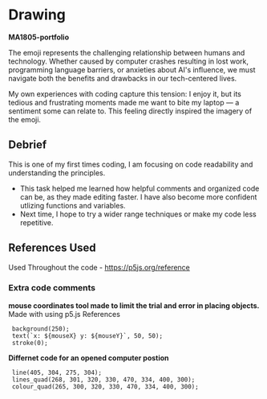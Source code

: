 # **Drawing**
**MA1805-portfolio**

The emoji represents the challenging relationship between humans and technology. Whether caused by computer crashes resulting in lost work, programming language barriers, or anxieties about AI's influence, we must navigate both the benefits and drawbacks in our tech-centered lives.

My own experiences with coding capture this tension: I enjoy it, but its tedious and frustrating moments made me want to bite my laptop — a sentiment some can relate to. This feeling directly inspired the imagery of the emoji.



## Debrief

This is one of my first times coding, I am focusing on code readability and understanding the principles.
- This task helped me learned how helpful comments and organized code can be, as they made editing faster. I have also become more confident utlizing functions and variables. 
- Next time, I hope to try a wider range techniques or make my code less repetitive.



## References Used

 Used Throughout the code - https://p5js.org/reference


### Extra code comments  
 **mouse coordinates tool made to limit the trial and error in placing objects.** Made with using p5.js References

     background(250);
     text(`x: ${mouseX} y: ${mouseY}`, 50, 50);
     stroke(0); 

**Differnet code for an opened computer postion**

     line(405, 304, 275, 304);
     lines_quad(268, 301, 320, 330, 470, 334, 400, 300);
     colour_quad(265, 300, 320, 330, 470, 334, 400, 300);


